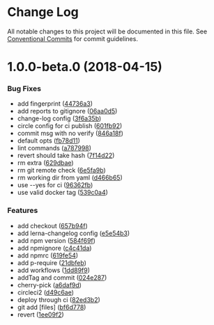 # Change Log
All notable changes to this project will be documented in this file.
See [Conventional Commits](https://conventionalcommits.org) for commit guidelines.

<a name="1.0.0-beta.0"></a>
# 1.0.0-beta.0 (2018-04-15)


### Bug Fixes

* add fingerprint ([44736a3](https://github.com/DavideDaniel/oss-projects/commit/44736a3))
* add reports to gitignore ([06aa0d5](https://github.com/DavideDaniel/oss-projects/commit/06aa0d5))
* change-log config ([3f6a35b](https://github.com/DavideDaniel/oss-projects/commit/3f6a35b))
* circle config for ci publish ([601fb92](https://github.com/DavideDaniel/oss-projects/commit/601fb92))
* commit msg with no verify ([846a18f](https://github.com/DavideDaniel/oss-projects/commit/846a18f))
* default opts ([fb78d11](https://github.com/DavideDaniel/oss-projects/commit/fb78d11))
* lint commands ([a787998](https://github.com/DavideDaniel/oss-projects/commit/a787998))
* revert should take hash ([7f14d22](https://github.com/DavideDaniel/oss-projects/commit/7f14d22))
* rm extra ([629dbae](https://github.com/DavideDaniel/oss-projects/commit/629dbae))
* rm git remote check ([6e5fa9b](https://github.com/DavideDaniel/oss-projects/commit/6e5fa9b))
* rm working dir from yaml ([d466b65](https://github.com/DavideDaniel/oss-projects/commit/d466b65))
* use --yes for ci ([96362fb](https://github.com/DavideDaniel/oss-projects/commit/96362fb))
* use valid docker tag ([539c0a4](https://github.com/DavideDaniel/oss-projects/commit/539c0a4))


### Features

* add checkout ([657b94f](https://github.com/DavideDaniel/oss-projects/commit/657b94f))
* add lerna-changelog config ([e5e54b3](https://github.com/DavideDaniel/oss-projects/commit/e5e54b3))
* add npm version ([584f69f](https://github.com/DavideDaniel/oss-projects/commit/584f69f))
* add npmignore ([c4c41da](https://github.com/DavideDaniel/oss-projects/commit/c4c41da))
* add npmrc ([619fe54](https://github.com/DavideDaniel/oss-projects/commit/619fe54))
* add p-require ([21dbfeb](https://github.com/DavideDaniel/oss-projects/commit/21dbfeb))
* add workflows ([1dd89f9](https://github.com/DavideDaniel/oss-projects/commit/1dd89f9))
* addTag and commit ([024e287](https://github.com/DavideDaniel/oss-projects/commit/024e287))
* cherry-pick ([a6daf9d](https://github.com/DavideDaniel/oss-projects/commit/a6daf9d))
* circleci2 ([d49c6ae](https://github.com/DavideDaniel/oss-projects/commit/d49c6ae))
* deploy through ci ([82ed3b2](https://github.com/DavideDaniel/oss-projects/commit/82ed3b2))
* git add [files] ([bf6d778](https://github.com/DavideDaniel/oss-projects/commit/bf6d778))
* revert ([1ee09f2](https://github.com/DavideDaniel/oss-projects/commit/1ee09f2))
